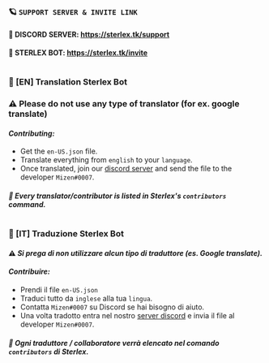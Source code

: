 ### 🪐 `SUPPORT SERVER & INVITE LINK`
#### 🔗 DISCORD SERVER: https://sterlex.tk/support
#### 🤖 STERLEX BOT: https://sterlex.tk/invite
#
### 👋 [EN] Translation Sterlex Bot
### ⚠️ **Please do not use any type of translator (for ex. google translate)**

#### ***Contributing:***
* Get the `en-US.json` file.
* Translate everything from `english` to your `language`.
* Once translated, join our [discord server](https://discord.gg/rrrfabH) and send the file to the developer `Mizen#0007`.

#### *📜 Every translator/contributor is listed in Sterlex's `contributors` command.*
#

### 👋 [IT] Traduzione Sterlex Bot
#### ⚠️ ***Si prega di non utilizzare alcun tipo di traduttore (es. Google translate).***

#### ***Contribuire:***
* Prendi il file `en-US.json`
* Traduci tutto da `inglese` alla tua `lingua`.
* Contatta `Mizen#0007` su Discord se hai bisogno di aiuto.
* Una volta tradotto entra nel nostro [server discord](https://discord.gg/rrrfabH) e invia il file al developer `Mizen#0007`.

#### *📜 Ogni traduttore / collaboratore verrà elencato nel comando `contributors` di Sterlex.*